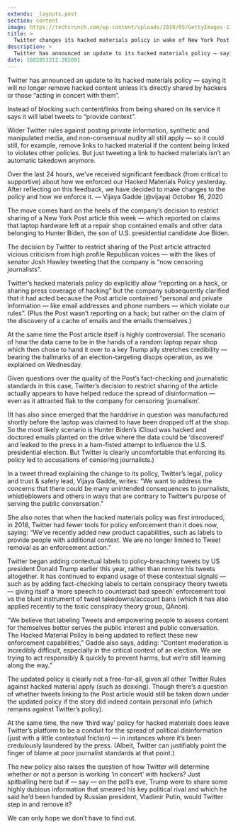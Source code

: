 ```yaml
--- 
extends: _layouts.post 
section: content 
image: https://techcrunch.com/wp-content/uploads/2019/05/GettyImages-1143634272.jpg?w=599 
title: > 
  Twitter changes its hacked materials policy in wake of New York Post controversy – TechCrunch 
description: > 
  Twitter has announced an update to its hacked materials policy — saying it will no longer remove hacked content unless it’s directly shared by hackers or those “acting in concert with them”.But just tweeting a link to hacked materials isn’t an automatic takedown anymore.Over the last 24 hours, we’ve received significant feedback (from critical to supportive) about how we enforced our Hacked Materials Policy yesterday.At the same time the Post article itself is highly controversial.Though there’s a question of whether tweets linking to the Post article would still be taken down under the updated policy if the story did indeed contain personal info (which remains against Twitter’s policy). 
date: 1602851312.202091 
--- 
```

Twitter has announced an update to its hacked materials policy — saying it will no longer remove hacked content unless it’s directly shared by hackers or those “acting in concert with them”.

Instead of blocking such content/links from being shared on its service it says it will label tweets to “provide context”.

Wider Twitter rules against posting private information, synthetic and manipulated media, and non-consensual nudity all still apply — so it could still, for example, remove links to hacked material if the content being linked to violates other policies. But just tweeting a link to hacked materials isn’t an automatic takedown anymore.

Over the last 24 hours, we’ve received significant feedback (from critical to supportive) about how we enforced our Hacked Materials Policy yesterday. After reflecting on this feedback, we have decided to make changes to the policy and how we enforce it. — Vijaya Gadde (@vijaya) October 16, 2020

The move comes hard on the heels of the company’s decision to restrict sharing of a New York Post article this week — which reported on claims that laptop hardware left at a repair shop contained emails and other data belonging to Hunter Biden, the son of U.S. presidential candidate Joe Biden.

The decision by Twitter to restrict sharing of the Post article attracted vicious criticism from high profile Republican voices — with the likes of senator Josh Hawley tweeting that the company is “now censoring journalists”.

Twitter’s hacked materials policy do explicitly allow “reporting on a hack, or sharing press coverage of hacking” but the company subsequently clarified that it had acted because the Post article contained “personal and private information — like email addresses and phone numbers — which violate our rules”. (Plus the Post wasn’t reporting on a hack; but rather on the claim of the discovery of a cache of emails and the emails themselves.)

At the same time the Post article itself is highly controversial. The scenario of how the data came to be in the hands of a random laptop repair shop which then chose to hand it over to a key Trump ally stretches credibility — bearing the hallmarks of an election-targeting disops operation, as we explained on Wednesday.

Given questions over the quality of the Post’s fact-checking and journalistic standards in this case, Twitter’s decision to restrict sharing of the article actually appears to have helped reduce the spread of disinformation — even as it attracted flak to the company for censoring ‘journalism’.

(It has also since emerged that the harddrive in question was manufactured shortly before the laptop was claimed to have been dropped off at the shop. So the most likely scenario is Hunter Biden’s iCloud was hacked and doctored emails planted on the drive where the data could be ‘discovered’ and leaked to the press in a ham-fisted attempt to influence the U.S. presidential election. But Twitter is clearly uncomfortable that enforcing its policy led to accusations of censoring journalists.)

In a tweet thread explaining the change to its policy, Twitter’s legal, policy and trust & safety lead, Vijaya Gadde, writes: “We want to address the concerns that there could be many unintended consequences to journalists, whistleblowers and others in ways that are contrary to Twitter’s purpose of serving the public conversation.”

She also notes that when the hacked materials policy was first introduced, in 2018, Twitter had fewer tools for policy enforcement than it does now, saying: “We’ve recently added new product capabilities, such as labels to provide people with additional context. We are no longer limited to Tweet removal as an enforcement action.”

Twitter began adding contextual labels to policy-breaching tweets by US president Donald Trump earlier this year, rather than remove his tweets altogether. It has continued to expand usage of these contextual signals — such as by adding fact-checking labels to certain conspiracy theory tweets — giving itself a ‘more speech to counteract bad speech’ enforcement tool vs the blunt instrument of tweet takedowns/account bans (which it has also applied recently to the toxic conspiracy theory group, QAnon).

“We believe that labeling Tweets and empowering people to assess content for themselves better serves the public interest and public conversation. The Hacked Material Policy is being updated to reflect these new enforcement capabilities,” Gadde also says, adding: “Content moderation is incredibly difficult, especially in the critical context of an election. We are trying to act responsibly & quickly to prevent harms, but we’re still learning along the way.”

The updated policy is clearly not a free-for-all, given all other Twitter Rules against hacked material apply (such as doxxing). Though there’s a question of whether tweets linking to the Post article would still be taken down under the updated policy if the story did indeed contain personal info (which remains against Twitter’s policy).

At the same time, the new ‘third way’ policy for hacked materials does leave Twitter’s platform to be a conduit for the spread of political disinformation (just with a little contextual friction) — in instances where it’s been credulously laundered by the press. (Albeit, Twitter can justifiably point the finger of blame at poor journalist standards at that point.)

The new policy also raises the question of how Twitter will determine whether or not a person is working ‘in concert’ with hackers? Just spitballing here but if — say — on the poll’s eve, Trump were to share some highly dubious information that smeared his key political rival and which he said he’d been handed by Russian president, Vladimir Putin, would Twitter step in and remove it?

We can only hope we don’t have to find out.